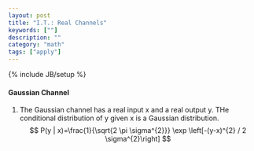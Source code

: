 ```yaml
---
layout: post
title: "I.T.: Real Channels"
keywords: [""]
description: ""
category: "math"
tags: ["apply"]
---
```

{% include JB/setup %}

#### Gaussian Channel
1. The Gaussian channel has a real input x and a real output y. THe conditional
   distribution of y given x is a Gaussian distribution.
   $$
   P(y | x)=\frac{1}{\sqrt{2 \pi \sigma^{2}}} \exp \left[-(y-x)^{2} / 2
   \sigma^{2}\right]
   $$
